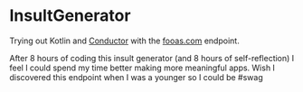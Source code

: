 # InsultGenerator
Trying out Kotlin and [Conductor](https://github.com/bluelinelabs/Conductor) with the [fooas.com](http://foaas.com) endpoint.

After 8 hours of coding this insult generator (and 8 hours of self-reflection) I feel I could spend my time better making more meaningful apps. Wish I discovered this endpoint when I was a younger so I could be #swag
